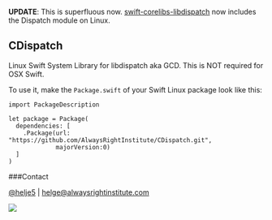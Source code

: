 **UPDATE**: This is superfluous now.
[swift-corelibs-libdispatch](https://github.com/apple/swift-corelibs-libdispatch)
now includes the Dispatch module on Linux.

## CDispatch

Linux Swift System Library for libdispatch aka GCD. This is NOT required for
OSX Swift.

To use it, make the `Package.swift` of your Swift Linux package look like this:

    import PackageDescription
    
    let package = Package(
      dependencies: [
        .Package(url: "https://github.com/AlwaysRightInstitute/CDispatch.git", 
                 majorVersion:0)
      ]
    )

###Contact

[@helje5](http://twitter.com/helje5) | helge@alwaysrightinstitute.com

![](http://www.alwaysrightinstitute.com/images/ARI-symbol-logo.png)

